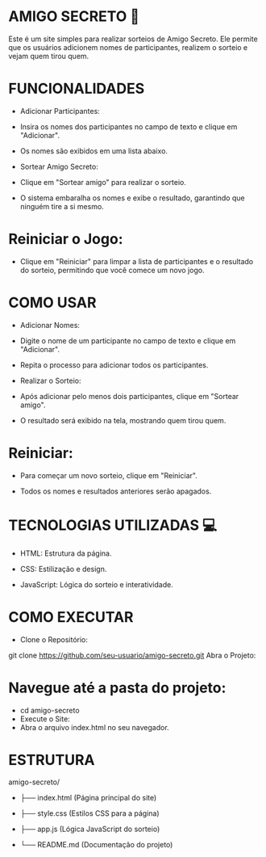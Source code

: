 
<h1>AMIGO SECRETO 🎉</h1>
  
Este é um site simples para realizar sorteios de Amigo Secreto. Ele permite que os usuários adicionem nomes de participantes, realizem o sorteio e vejam quem tirou quem.

<h1>FUNCIONALIDADES </h1>

+ Adicionar Participantes:

+ Insira os nomes dos participantes no campo de texto e clique em "Adicionar".

+ Os nomes são exibidos em uma lista abaixo.

+ Sortear Amigo Secreto:

+ Clique em "Sortear amigo" para realizar o sorteio.

+ O sistema embaralha os nomes e exibe o resultado, garantindo que ninguém tire a si mesmo.

<h1>Reiniciar o Jogo:</h1>

+ Clique em "Reiniciar" para limpar a lista de participantes e o resultado do sorteio, permitindo que você comece um novo jogo.

<h1>COMO USAR</h1>

+ Adicionar Nomes:

+ Digite o nome de um participante no campo de texto e clique em "Adicionar".

+ Repita o processo para adicionar todos os participantes.

+ Realizar o Sorteio:

+ Após adicionar pelo menos dois participantes, clique em "Sortear amigo".

+ O resultado será exibido na tela, mostrando quem tirou quem.

<h1>Reiniciar: </h1>

+ Para começar um novo sorteio, clique em "Reiniciar".

+ Todos os nomes e resultados anteriores serão apagados.

<h1>TECNOLOGIAS UTILIZADAS 💻</h1>

+ HTML: Estrutura da página.

+ CSS: Estilização e design.

+ JavaScript: Lógica do sorteio e interatividade.

<h1>COMO EXECUTAR</h1>

+ Clone o Repositório:

git clone https://github.com/seu-usuario/amigo-secreto.git
Abra o Projeto:

<h1>Navegue até a pasta do projeto:</h1>

+ cd amigo-secreto
+ Execute o Site:
+ Abra o arquivo index.html no seu navegador.

<h1>ESTRUTURA</h1>

amigo-secreto/

+ ├── index.html
(Página principal do site)
+ ├── style.css
  (Estilos CSS para a página)
  
+ ├── app.js
(Lógica JavaScript do sorteio)
+ └── README.md
  (Documentação do projeto)
